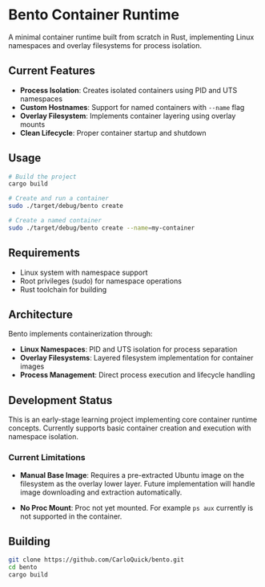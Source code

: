 # Bento Container Runtime

A minimal container runtime built from scratch in Rust, implementing Linux namespaces and overlay filesystems for process isolation.

## Current Features

- **Process Isolation**: Creates isolated containers using PID and UTS namespaces
- **Custom Hostnames**: Support for named containers with `--name` flag
- **Overlay Filesystem**: Implements container layering using overlay mounts
- **Clean Lifecycle**: Proper container startup and shutdown

## Usage

```bash
# Build the project
cargo build

# Create and run a container
sudo ./target/debug/bento create

# Create a named container
sudo ./target/debug/bento create --name=my-container
```

## Requirements

- Linux system with namespace support
- Root privileges (sudo) for namespace operations
- Rust toolchain for building

## Architecture

Bento implements containerization through:

- **Linux Namespaces**: PID and UTS isolation for process separation
- **Overlay Filesystems**: Layered filesystem implementation for container images
- **Process Management**: Direct process execution and lifecycle handling

## Development Status

This is an early-stage learning project implementing core container runtime concepts. Currently supports basic container creation and execution with namespace isolation.

### Current Limitations

- **Manual Base Image**: Requires a pre-extracted Ubuntu image on the filesystem as the overlay lower layer. Future implementation will handle image downloading and extraction automatically.

- **No Proc Mount**: Proc not yet mounted. For example `ps aux` currently is not supported in the container.

## Building

```bash
git clone https://github.com/CarloQuick/bento.git
cd bento
cargo build
```
